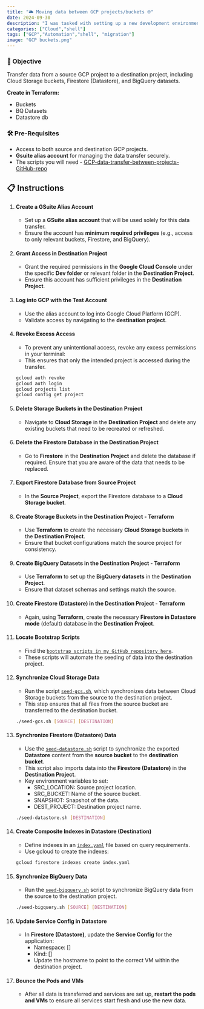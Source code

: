 ```yaml
---
title: "🌥️ Moving data between GCP projects/buckets 🌐"
date: 2024-09-30
description: "I was tasked with setting up a new development environment for testing and development. It lacked the necessary data, so I had to carefully transfer it from one project to another. This document outlines my experience and the steps I took to transfer data between `Google Cloud Projects`, including `Cloud Storage buckets`, `Firestore (Datastore)`, and `BigQuery datasets`. This guide can be helpful when creating a new environment and seeding it with data from an existing project."
categories: ["Cloud","shell"]
tags: ["GCP","Automation","shell", "migration"]
image: "GCP buckets.png"
---
```


### 🎯 Objective

Transfer data from a source GCP project to a destination project, including Cloud Storage buckets, Firestore (Datastore), and BigQuery datasets.

**Create in Terraform:**

- Buckets
- BQ Datasets
- Datastore db

### 🛠️ Pre-Requisites

- Access to both source and destination GCP projects.
- **Gsuite alias account** for managing the data transfer securely.
- The scripts you will need - [GCP-data-transfer-between-projects-GitHub-repo](https://github.com/dominikjaro/GCP-data-transfer-between-projects.git)

## 📋 Instructions

1. #### Create a GSuite Alias Account

    - Set up a **GSuite alias account** that will be used solely for this data transfer.
    - Ensure the account has **minimum required privileges** (e.g., access to only relevant buckets, Firestore, and BigQuery).

2. #### Grant Access in Destination Project

    - Grant the required permissions in the **Google Cloud Console** under the specific **Dev folder** or relevant folder in the **Destination Project**.
    - Ensure this account has sufficient privileges in the **Destination Project**.

3. #### Log into GCP with the Test Account

    - Use the alias account to log into Google Cloud Platform (GCP).
    - Validate access by navigating to the **destination project**.

4. #### Revoke Excess Access

    - To prevent any unintentional access, revoke any excess permissions in your terminal:
    - This ensures that only the intended project is accessed during the transfer.

    ```bash
    gcloud auth revoke
    gcloud auth login
    gcloud projects list
    gcloud config get project
    ```

5. #### Delete Storage Buckets in the Destination Project

    - Navigate to **Cloud Storage** in the **Destination Project** and delete any existing buckets that need to be recreated or refreshed.

6. #### Delete the Firestore Database in the Destination Project

    - Go to **Firestore** in the **Destination Project** and delete the database if required. Ensure that you are aware of the data that needs to be replaced.

7. #### Export Firestore Database from Source Project

    - In the **Source Project**, export the Firestore database to a **Cloud Storage bucket**.

8. #### Create Storage Buckets in the Destination Project - Terraform

    - Use **Terraform** to create the necessary **Cloud Storage buckets** in the **Destination Project**.
    - Ensure that bucket configurations match the source project for consistency.

9. #### Create BigQuery Datasets in the Destination Project - Terraform

    - Use **Terraform** to set up the **BigQuery datasets** in the **Destination Project**.
    - Ensure that dataset schemas and settings match the source.

10. #### Create Firestore (Datastore) in the Destination Project - Terraform

    - Again, using **Terraform**, create the necessary **Firestore in Datastore mode** (default) database in the **Destination Project**.

11. #### Locate Bootstrap Scripts

    - Find the [`bootstrap scripts in my GitHub repository here`](https://github.com/dominikjaro/GCP-data-transfer-between-projects.git).
    - These scripts will automate the seeding of data into the destination project.

12. #### Synchronize Cloud Storage Data

    - Run the script [`seed-gcs.sh`](https://github.com/dominikjaro/GCP-data-transfer-between-projects/blob/master/seed-data/seed-gcs.sh), which synchronizes data between Cloud Storage buckets from the source to the destination project.
    - This step ensures that all files from the source bucket are transferred to the destination bucket.

    ```bash
    ./seed-gcs.sh [SOURCE] [DESTINATION]
    ```

13. #### Synchronize Firestore (Datastore) Data

    - Use the [`seed-datastore.sh`](https://github.com/dominikjaro/GCP-data-transfer-between-projects/blob/master/seed-data/seed-datastore.sh) script to synchronize the exported **Datastore** content from the **source bucket** to the **destination bucket**.
    - This script also imports data into the **Firestore (Datastore)** in the **Destination Project**.
    - Key environment variables to set:
        - SRC_LOCATION: Source project location.
        - SRC_BUCKET: Name of the source bucket.
        - SNAPSHOT: Snapshot of the data.
        - DEST_PROJECT: Destination project name.

    ```bash
    ./seed-datastore.sh [DESTINATION]
    ```

14. #### Create Composite Indexes in Datastore (Destination)

    - Define indexes in an [`index.yaml`](https://github.com/dominikjaro/GCP-data-transfer-between-projects/blob/master/seed-data/index.yaml) file based on query requirements.
    - Use gcloud to create the indexes:

    ```bash
    gcloud firestore indexes create index.yaml
    ```

15. #### Synchronize BigQuery Data

    - Run the [`seed-bigquery.sh`](https://github.com/dominikjaro/GCP-data-transfer-between-projects/blob/master/seed-data/seed-bigquery.sh) script to synchronize BigQuery data from the source to the destination project.

    ```bash
    ./seed-bigquery.sh [SOURCE] [DESTINATION]
    ```

16. #### Update Service Config in Datastore

    - In **Firestore (Datastore)**, update the **Service Config** for the application:
        - Namespace: []
        - Kind: []
        - Update the hostname to point to the correct VM within the destination project.

17. #### Bounce the Pods and VMs

    - After all data is transferred and services are set up, **restart the pods and VMs** to ensure all services start fresh and use the new data.